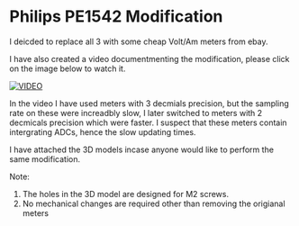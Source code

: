 # Philips PE1542 Modification

I deicded to replace all 3 with some cheap Volt/Am meters from ebay.

I have also created a video documentmenting the modification, please click on the image below to watch it.

[![VIDEO](https://img.youtube.com/vi/GQAOcTNk6Aw/0.jpg)](https://www.youtube.com/embed/GQAOcTNk6Aw)

In the video I have used meters with 3 decmials precision, but the sampling rate on these were increadbly slow, I later switched to meters with 2 decmicals precision which were faster. I suspect that these meters contain  intergrating ADCs, hence the slow updating times.

I have attached the 3D models incase anyone would like to perform the same modification.

Note: 
1. The holes in the 3D model are designed for M2 screws.
2. No mechanical changes are required other than removing the origianal meters
